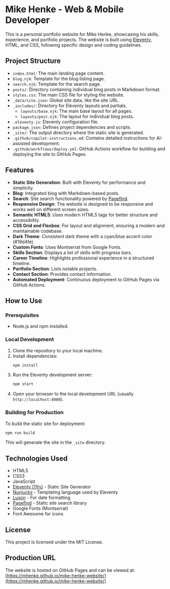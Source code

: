 # Mike Henke - Web & Mobile Developer

This is a personal portfolio website for Mike Henke, showcasing his skills, experience, and portfolio projects. The website is built using [Eleventy](https://www.11ty.dev/), HTML, and CSS, following specific design and coding guidelines.

## Project Structure

- `index.html`: The main landing page content.
- `blog.njk`: Template for the blog listing page.
- `search.njk`: Template for the search page.
- `posts/`: Directory containing individual blog posts in Markdown format.
- `styles.css`: The main CSS file for styling the website.
- `_data/site.json`: Global site data, like the site URL.
- `_includes/`: Directory for Eleventy layouts and partials.
  - `layouts/base.njk`: The main base layout for all pages.
  - `layouts/post.njk`: The layout for individual blog posts.
- `.eleventy.js`: Eleventy configuration file.
- `package.json`: Defines project dependencies and scripts.
- `_site/`: The output directory where the static site is generated.
- `.github/copilot-instructions.md`: Contains detailed instructions for AI-assisted development.
- `.github/workflows/deploy.yml`: GitHub Actions workflow for building and deploying the site to GitHub Pages.

## Features

- **Static Site Generation**: Built with Eleventy for performance and simplicity.
- **Blog**: Integrated blog with Markdown-based posts.
- **Search**: Site search functionality powered by [Pagefind](https://pagefind.app/).
- **Responsive Design**: The website is designed to be responsive and works well on different screen sizes.
- **Semantic HTML5**: Uses modern HTML5 tags for better structure and accessibility.
- **CSS Grid and Flexbox**: For layout and alignment, ensuring a modern and maintainable codebase.
- **Dark Theme**: Consistent dark theme with a cyan/blue accent color (#19d4fe).
- **Custom Fonts**: Uses Montserrat from Google Fonts.
- **Skills Section**: Displays a list of skills with progress bars.
- **Career Timeline**: Highlights professional experience in a structured timeline.
- **Portfolio Section**: Lists notable projects.
- **Contact Section**: Provides contact information.
- **Automated Deployment**: Continuous deployment to GitHub Pages via GitHub Actions.

## How to Use

### Prerequisites

- Node.js and npm installed.

### Local Development

1. Clone the repository to your local machine.
2. Install dependencies:
   ```bash
   npm install
   ```
3. Run the Eleventy development server:
   ```bash
   npm start
   ```
4. Open your browser to the local development URL (usually `http://localhost:8080`).

### Building for Production

To build the static site for deployment:

```bash
npm run build
```

This will generate the site in the `_site` directory.

## Technologies Used

- HTML5
- CSS3
- JavaScript
- [Eleventy (11ty)](https://www.11ty.dev/) - Static Site Generator
- [Nunjucks](https://mozilla.github.io/nunjucks/) - Templating language used by Eleventy
- [Luxon](https://moment.github.io/luxon/) - For date formatting
- [Pagefind](https://pagefind.app/) - Static site search library
- Google Fonts (Montserrat)
- Font Awesome for icons

## License

This project is licensed under the MIT License.

## Production URL

The website is hosted on GitHub Pages and can be viewed at: [https://mhenke.github.io/mike-henke-website/](https://mhenke.github.io/mike-henke-website/)

